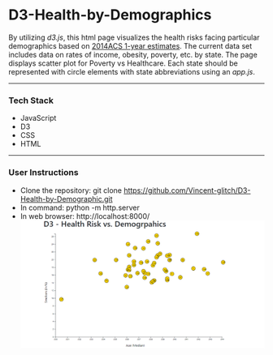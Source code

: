 
# D3-Health-by-Demographics

By utilizing *d3.js*, this html page visualizes the health risks facing particular demographics based on [2014ACS 1-year estimates](assets/data/data.csv). The current data set includes data on rates of income, obesity, poverty, etc. by state. The page displays scatter plot for Poverty vs Healthcare. Each state should be represented with circle elements with state abbreviations  using an *app.js*.
- - -
### Tech Stack
* JavaScript
* D3
* CSS
* HTML
- - -
### User Instructions
* Clone the repository: git clone https://github.com/Vincent-glitch/D3-Health-by-Demographic.git
*  In command: python -m http.server 
*  In web browser: http://localhost:8000/
![Screenshot](Images/Screenshot.png)
 
